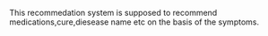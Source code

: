 
This recommedation system is supposed to recommend medications,cure,diesease name etc on the basis of the symptoms.

